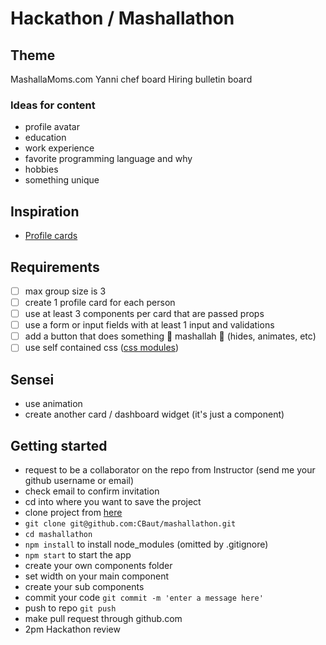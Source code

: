 # Hackathon / Mashallathon

## Theme

MashallaMoms.com
Yanni chef board
Hiring bulletin board

### Ideas for content

- profile avatar
- education
- work experience
- favorite programming language and why
- hobbies
- something unique

## Inspiration

- [Profile cards](https://duckduckgo.com/?q=profile+card&t=brave&iax=images&ia=images)

## Requirements

- [ ] max group size is 3
- [ ] create 1 profile card for each person
- [ ] use at least 3 components per card that are passed props
- [ ] use a form or input fields with at least 1 input and validations
- [ ] add a button that does something 🌟 mashallah 🌟 (hides, animates, etc)
- [ ] use self contained css ([css modules](http://learn.codingdojo.com/m/130/6235/46878))

## Sensei

- use animation
- create another card / dashboard widget (it's just a component)

## Getting started

- request to be a collaborator on the repo from Instructor (send me your github username or email)
- check email to confirm invitation
- cd into where you want to save the project
- clone project from [here](git@github.com:CBaut/mashallathon.git)
- `git clone git@github.com:CBaut/mashallathon.git`
- `cd mashallathon`
- `npm install` to install node_modules (omitted by .gitignore)
- `npm start` to start the app
- create your own components folder
- set width on your main component
- create your sub components
- commit your code `git commit -m 'enter a message here'`
- push to repo `git push`
- make pull request through github.com
- 2pm Hackathon review
